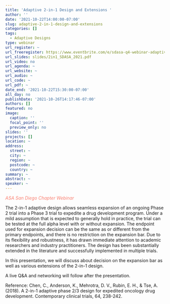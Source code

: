 ```yaml
---
title: 'Adaptive 2-in-1 Design and Extensions '
author: ''
date: '2021-10-22T14:00:00-07:00'
slug: adaptive-2-in-1-design-and-extensions
categories: []
tags: 
  - Adaptive Designs
type: webinar
url_register: ~
url_freeregister: https://www.eventbrite.com/e/sdasa-q4-webinar-adaptive-2-in-1-design-and-extensions-tickets-182039684597
url_slides: slides/2in1_SDASA_2021.pdf
url_video: no
url_agenda: ~
url_website: ~
url_audio: ~
url_code: ~
url_pdf: ~
date_end: '2021-10-22T15:30:00-07:00'
all_day: no
publishDate: '2021-10-26T14:17:46-07:00'
authors: []
featured: no
image:
  caption: ''
  focal_point: ''
  preview_only: no
slides: ''
projects: []
location: ~
address:
  street: ~
  city: ~
  region: ~
  postcode: ~
  country: ~
summary: ~
abstract: ~
speaker: ~
---
```

<span style="color: salmon;">*ASA San Diego Chapter Webinar*</span>
<!--more-->
The 2-in-1 adaptive design allows seamless expansion of an ongoing Phase 2 trial into a Phase 3 trial to expedite a drug development program. Under a mild assumption that is expected to generally hold in practice, the trial can be tested at the full alpha level with or without expansion. The endpoint used for expansion decision can be the same as or different from the primary endpoints, and there is no restriction on the expansion bar. Due to its flexibility and robustness, it has drawn immediate attention to academic researchers and industry practitioners. The design has been substantially extended in the literature and successfully implemented in multiple trials.  

In this presentation, we will discuss about decision on the expansion bar as well as various extensions of the 2-in-1 design.  

A live Q&A and networking will follow after the presentation.  

Reference: Chen, C., Anderson, K., Mehrotra, D. V., Rubin, E. H., & Tse, A. (2018). A 2-in-1 adaptive phase 2/3 design for expedited oncology drug development. Contemporary clinical trials, 64, 238-242.  